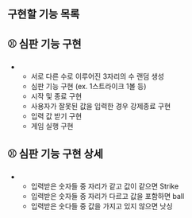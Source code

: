 ## 구현할 기능 목록

## ⚾ 심판 기능 구현
-
    - 서로 다른 수로 이루어진 3자리의 수 랜덤 생성
    - 심판 기능 구현 (ex. 1스트라이크 1볼 등)
    - 시작 및 종료 구현
    - 사용자가 잘못된 값을 입력한 경우 강제종료 구현
    - 입력 값 받기 구현
    - 게임 실행 구현

## ⚾ 심판 기능 구현 상세
-
    - 입력받은 숫자들 중 자리가 같고 값이 같으면 Strike
    - 입력받은 숫자들 중 자리가 다르고 값을 포함하면 ball
    - 입력받은 숫다들 중 값을 가지고 있지 않으면 낫싱
